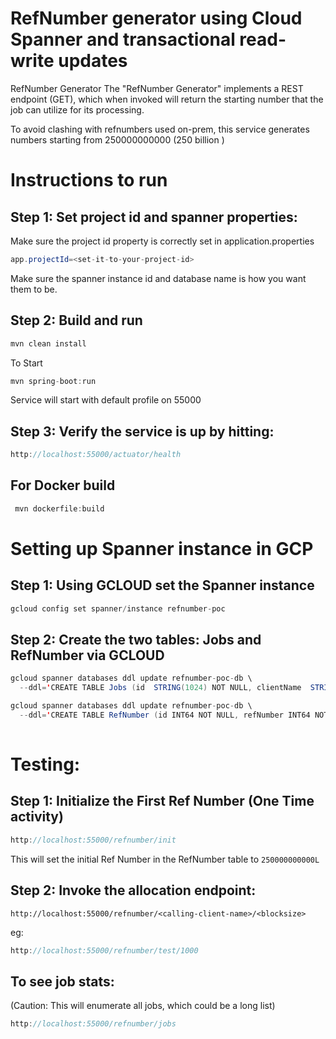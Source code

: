 # RefNumber generator using Cloud Spanner and transactional read-write updates

RefNumber Generator
The "RefNumber Generator" implements a REST endpoint (GET), which when invoked will return the starting number that the job can utilize for its processing.

To avoid clashing with refnumbers used on-prem, this service generates numbers starting from 250000000000 (250 billion )


# Instructions to run

## Step 1: Set project id and spanner properties:

Make sure the project id property is correctly set in application.properties

```java
app.projectId=<set-it-to-your-project-id>
```

Make sure the spanner instance id and database name is how you want them to be.

## Step 2: Build and run

```java
mvn clean install
```

To Start

```java
mvn spring-boot:run
```

Service will start with default profile on 55000

## Step 3: Verify the service is up by hitting:

```java
http://localhost:55000/actuator/health
```

## For Docker build

```java
 mvn dockerfile:build
 ```


 # Setting up Spanner instance in GCP

## Step 1: Using GCLOUD set the Spanner instance 
```java
gcloud config set spanner/instance refnumber-poc
```

## Step 2: Create the two tables: Jobs and RefNumber via GCLOUD

```java
gcloud spanner databases ddl update refnumber-poc-db \
  --ddl='CREATE TABLE Jobs (id  STRING(1024) NOT NULL, clientName  STRING(1024), refNumbersAllocated INT64 NOT NULL, startNumber INT64 NOT NULL, endNumber INT64 NOT NULL, allocatedDate TIMESTAMP NOT NULL OPTIONS (allow_commit_timestamp=true)) PRIMARY KEY (id)'
```
 

```java
gcloud spanner databases ddl update refnumber-poc-db \
  --ddl='CREATE TABLE RefNumber (id INT64 NOT NULL, refNumber INT64 NOT NULL, lastUpdated   TIMESTAMP NOT NULL OPTIONS (allow_commit_timestamp=true)) PRIMARY KEY (id)'
                
```


# Testing:

## Step 1: Initialize the First Ref Number (One Time activity)

```java
http://localhost:55000/refnumber/init
```

This will set the initial Ref Number in the RefNumber table to ```250000000000L```


## Step 2: Invoke the allocation endpoint:

```http://localhost:55000/refnumber/<calling-client-name>/<blocksize>```

eg:

```java
http://localhost:55000/refnumber/test/1000
```


## To see job stats: 
(Caution: This will enumerate all jobs, which could be a long list)

```java
http://localhost:55000/refnumber/jobs
```





